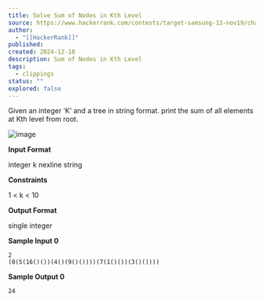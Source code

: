 ```yaml
---
title: Solve Sum of Nodes in Kth Level
source: https://www.hackerrank.com/contests/target-samsung-13-nov19/challenges/sum-of-nodes-in-kth-level
author:
  - "[[HackerRank]]"
published:
created: 2024-12-18
description: Sum of Nodes in Kth Level
tags:
  - clippings
status: ""
explored: false
---
```

Given an integer ‘K’ and a tree in string format. print the sum of all elements at Kth level from root.

![image](https://s3.amazonaws.com/hr-assets/0/1573313905-8bbcb8a222-tree.png)

**Input Format**

integer k nexline string

**Constraints**

1 < k < 10

**Output Format**

single integer

**Sample Input 0**

```
2
(0(5(16()())(4()(9()())))(7(1()())(3()())))
```

**Sample Output 0**

```
24
```